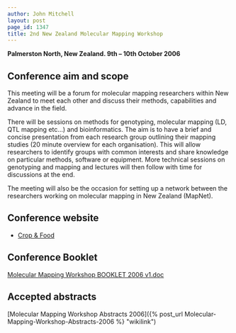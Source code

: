 ```yaml
---
author: John Mitchell
layout: post
page_id: 1347
title: 2nd New Zealand Molecular Mapping Workshop
---
```

**Palmerston North, New Zealand. 9th – 10th October 2006**

## Conference aim and scope

This meeting will be a forum for molecular mapping researchers within New Zealand to meet each other and discuss their methods, capabilities and advance in the field.

There will be sessions on methods for genotyping, molecular mapping (LD, QTL mapping etc…) and bioinformatics. The aim is to have a brief and concise presentation from each research group outlining their mapping studies (20 minute overview for each organisation). This will allow researchers to identify groups with common interests and share knowledge on particular methods, software or equipment. More technical sessions on genotyping and mapping and lectures will then follow with time for discussions at the end.

The meeting will also be the occasion for setting up a network between the researchers working on molecular mapping in New Zealand (MapNet).

## Conference website

* [Crop & Food](http://www.plantandfood.co.nz)
  <!-- http://www.crop.cri.nz/home/conferences/mol-mapping-2006/index.jsp "dead link" -->

## Conference Booklet

[Molecular Mapping Workshop BOOKLET 2006 v1.doc](/assets/2006/Molecular_Mapping_Workshop_BOOKLET_2006_v1.pdf "wikilink")

## Accepted abstracts

[Molecular Mapping Workshop Abstracts 2006]({% post_url Molecular-Mapping-Workshop-Abstracts-2006 %} "wikilink")
